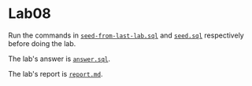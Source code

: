 # Lab08

Run the commands in [`seed-from-last-lab.sql`](seed-from-last-lab.sql) and [`seed.sql`](seed.sql) respectively before doing the lab.

The lab's answer is [`answer.sql`](README.md).

The lab's report is [`report.md`](report.md).